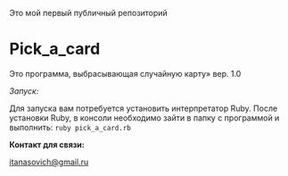 Это мой первый публичный репозиторий
 
 Pick_a_card
 ==========
Это программа, выбрасывающая случайную карту» вер. 1.0 

<em>Запуск:</em>

Для запуска вам потребуется установить интерпретатор Ruby.
После установки Ruby, в консоли необходимо зайти в папку с программой и выполнить: `ruby pick_a_card.rb`

<b>Контакт для связи:</b>

itanasovich@gmail.ru

